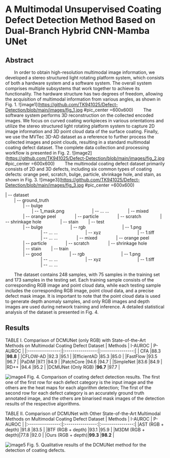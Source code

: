 # A Multimodal Unsupervised Coating Defect Detection Method Based on Dual-Branch Hybrid CNN-Mamba UNet

## Abstract
&emsp;&emsp;In order to obtain high-resolution multimodal image information, we developed a stereo structured light rotating platform system, which consists of both a hardware system and a software system. The overall system comprises multiple subsystems that work together to achieve its functionality. The hardware structure has two degrees of freedom, allowing the acquisition of multimodal information from various angles, as shown in Fig. 1. 
![image1](https://github.com/TK941025/Defect-Detection/blob/main/images/fig_1.jpg #pic_center =600x600)
&emsp;&emsp;The software system performs 3D reconstruction on the collected encoded images. We focus on curved coating workpieces in various orientations and utilize the stereo structured light rotating platform system to capture 2D image information and 3D point cloud data of the surface coating. Finally, we use the MVTec 3D-AD dataset as a reference to further process the collected images and point clouds, resulting in a standard multimodal coating defect dataset. The complete data collection and processing workflow is presented in Fig. 2.
![image2](https://github.com/TK941025/Defect-Detection/blob/main/images/fig_2.jpg #pic_center =600x600)
&emsp;&emsp;The multimodal coating defect dataset primarily consists of 2D and 3D defects, including six common types of coating defects: orange peel, scratch, bulge, particle, shrinkage hole, and stain, as shown in Fig. 3. 
![image3](https://github.com/TK941025/Defect-Detection/blob/main/images/fig_3.jpg #pic_center =600x600)

| -- dataset  
&emsp;&emsp;| -- ground_truth  
&emsp;&emsp;&emsp;&emsp;| -- bulge  
&emsp;&emsp;&emsp;&emsp;&emsp;&emsp;| -- 1_mask.png
&emsp;&emsp;&emsp;&emsp;&emsp;&emsp;| -- ... ...
&emsp;&emsp;&emsp;&emsp;| -- mixed
&emsp;&emsp;&emsp;&emsp;| -- orange peel
&emsp;&emsp;&emsp;&emsp;| -- particle
&emsp;&emsp;&emsp;&emsp;| -- scratch
&emsp;&emsp;&emsp;&emsp;| -- shrinkage hole
&emsp;&emsp;&emsp;&emsp;| -- stain 
&emsp;&emsp;| -- test  
&emsp;&emsp;&emsp;&emsp;| -- bulge 
&emsp;&emsp;&emsp;&emsp;&emsp;&emsp;| -- rgb
&emsp;&emsp;&emsp;&emsp;&emsp;&emsp;&emsp;&emsp;| -- 1.png
&emsp;&emsp;&emsp;&emsp;&emsp;&emsp;&emsp;&emsp;| -- ... ...
&emsp;&emsp;&emsp;&emsp;&emsp;&emsp;| -- xyz
&emsp;&emsp;&emsp;&emsp;&emsp;&emsp;&emsp;&emsp;| -- 1.tiff
&emsp;&emsp;&emsp;&emsp;&emsp;&emsp;&emsp;&emsp;| -- ... ...
&emsp;&emsp;&emsp;&emsp;| -- mixed
&emsp;&emsp;&emsp;&emsp;| -- orange peel
&emsp;&emsp;&emsp;&emsp;| -- particle
&emsp;&emsp;&emsp;&emsp;| -- scratch
&emsp;&emsp;&emsp;&emsp;| -- shrinkage hole
&emsp;&emsp;&emsp;&emsp;| -- stain 
&emsp;&emsp;| -- train    
&emsp;&emsp;&emsp;&emsp;| -- good
&emsp;&emsp;&emsp;&emsp;&emsp;&emsp;| -- rgb
&emsp;&emsp;&emsp;&emsp;&emsp;&emsp;&emsp;&emsp;| -- 1.png
&emsp;&emsp;&emsp;&emsp;&emsp;&emsp;&emsp;&emsp;| -- ... ...
&emsp;&emsp;&emsp;&emsp;&emsp;&emsp;| -- xyz
&emsp;&emsp;&emsp;&emsp;&emsp;&emsp;&emsp;&emsp;| -- 1.tiff
&emsp;&emsp;&emsp;&emsp;&emsp;&emsp;&emsp;&emsp;| -- ... ...


&emsp;&emsp;The dataset contains 248 samples, with 75 samples in the training set and 173 samples in the testing set. Each training sample consists of the corresponding RGB image and point cloud data, while each testing sample includes the corresponding RGB image, point cloud data, and a precise defect mask image. It is important to note that the point cloud data is used to generate depth anomaly samples, and only RGB images and depth images are used during network training and inference. A detailed statistical analysis of the dataset is presented in Fig. 4.
## Results


TABLE I. Comparison of DCMUNet (only RGB) with State-of-the-Art Methods on Multimodal Coating Defect Dataset
|      Methods     |      I-AUROC     |    P-AUROC       | 
|:----------------:|:----------------:|:----------------:|
|         CFA    	|88.3             	|**98.8**          |
|CFLOW-AD          |92.3              |95.1              |
|EfficientAD 	     |85.3              |85.0              |
|FastFlow        	|93.5              |96.7              |
|PaDiM          	 |97.1              |94.9              |
|PatchCore	       |94.6              |94.7              |
|SimpleNet         |83.6              |84.9              |
|RD++	            |94.4              |95.2              |
|DCMUNet (Only RGB)	|**96.7**              |97.7        |

![image4](https://github.com/TK941025/Defect-Detection/blob/main/images/fig_4.jpg)
Fig. 4.  Comparison of coating defect detection results. The first one of the first row for each defect category is the input image and the others are the heat maps for each algorithm detection; The first of the second row for each defect category is an accurately ground truth annotated image, and the others are binarised mask images of the detection results of the respective algorithms.

TABLE II. Comparison of DCMUNet with Other State-of-the-Art Multimodal Methods on Multimodal Coating Defect Dataset 
|      Methods     |      I-AUROC     |    P-AUROC       | 
|:----------------:|:----------------:|:----------------:|
|AST (RGB + depth) |91.8             	|83.5              |
|BTF (RGB + depth) |93.1              |95.9              |
|M3DM (RGB + depth)|77.8              |92.0              |
|Ours (RGB + depth)|**99.3**             |**98.2**            |


![image5](https://github.com/TK941025/Defect-Detection/blob/main/images/fig_5.jpg)
Fig. 5.  Qualitative results of the DCMUNet method for the detection of coating defects.
